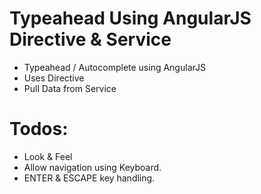 # Typeahead Using AngularJS Directive & Service
- Typeahead / Autocomplete using AngularJS
- Uses Directive 
- Pull Data from Service

# Todos:
- Look & Feel 
- Allow navigation using Keyboard.
- ENTER & ESCAPE key handling.